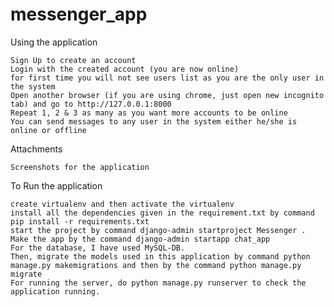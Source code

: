 # messenger_app


Using the application

    Sign Up to create an account
    Login with the created account (you are now online)
    for first time you will not see users list as you are the only user in the system
    Open another browser (if you are using chrome, just open new incognito tab) and go to http://127.0.0.1:8000
    Repeat 1, 2 & 3 as many as you want more accounts to be online
    You can send messages to any user in the system either he/she is online or offline

Attachments

    Screenshots for the application

To Run the application

    create virtualenv and then activate the virtualenv
    install all the dependencies given in the requirement.txt by command pip install -r requirements.txt
    start the project by command django-admin startproject Messenger . 
    Make the app by the command django-admin startapp chat_app
    For the database, I have used MySQL-DB.
    Then, migrate the models used in this application by command python manage.py makemigrations and then by the command python manage.py migrate
    For running the server, do python manage.py runserver to check the application running.
